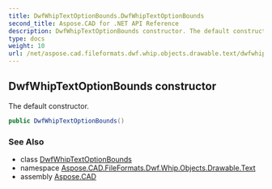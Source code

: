 ```yaml
---
title: DwfWhipTextOptionBounds.DwfWhipTextOptionBounds
second_title: Aspose.CAD for .NET API Reference
description: DwfWhipTextOptionBounds constructor. The default constructor
type: docs
weight: 10
url: /net/aspose.cad.fileformats.dwf.whip.objects.drawable.text/dwfwhiptextoptionbounds/dwfwhiptextoptionbounds/
---
```

## DwfWhipTextOptionBounds constructor

The default constructor.

```csharp
public DwfWhipTextOptionBounds()
```

### See Also

* class [DwfWhipTextOptionBounds](../)
* namespace [Aspose.CAD.FileFormats.Dwf.Whip.Objects.Drawable.Text](../../dwfwhiptextoptionbounds/)
* assembly [Aspose.CAD](../../../)


